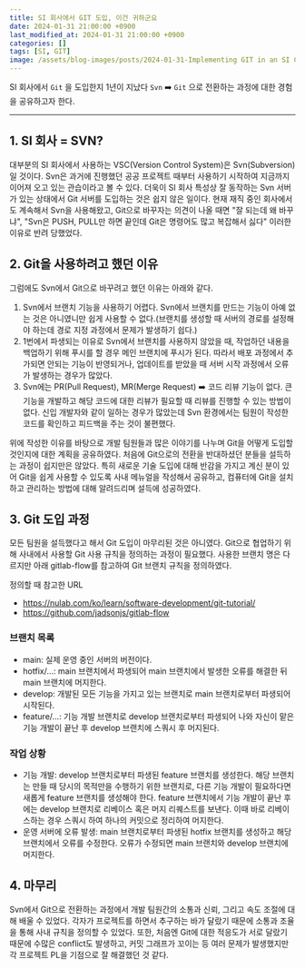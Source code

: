 ```yaml
---
title: SI 회사에서 GIT 도입, 이건 귀하군요
date: 2024-01-31 21:00:00 +0900
last_modified_at: 2024-01-31 21:00:00 +0900
categories: []
tags: [SI, GIT]
image: /assets/blog-images/posts/2024-01-31-Implementing GIT in an SI Company/title.png
---
```


SI 회사에서 `Git` 을 도입한지 1년이 지났다 `Svn` ➡️ `Git` 으로 전환하는 과정에 대한 경험을 공유하고자 한다.

---

## 1. SI 회사 = SVN?

대부분의 SI 회사에서 사용하는 VSC(Version Control System)은 Svn(Subversion)일 것이다. Svn은 과거에 진행했던 공공 프로젝트 때부터 사용하기 시작하여 지금까지 이어져 오고 있는 관습이라고 볼 수 있다. 더욱이 SI 회사 특성상 잘 동작하는 Svn 서버가 있는 상태에서 Git 서버를 도입하는 것은 쉽지 않은 일이다. 현재 재직 중인 회사에서도 계속해서 Svn을 사용해왔고, Git으로 바꾸자는 의견이 나올 때면 "잘 되는데 왜 바꾸냐", "Svn은 PUSH, PULL만 하면 끝인데 Git은 명령어도 많고 복잡해서 싫다" 이러한 이유로 반려 당했었다.

## 2. Git을 사용하려고 했던 이유

그럼에도 Svn에서 Git으로 바꾸려고 했던 이유는 아래와 같다.

1. Svn에서 브랜치 기능을 사용하기 어렵다.
   Svn에서 브랜치를 만드는 기능이 아예 없는 것은 아니였니만 쉽게 사용할 수 없다.(브랜치를 생성할 때 서버의 경로를 설정해야 하는데 경로 지정 과정에서 문제가 발생하기 쉽다.)
2. 1번에서 파생되는 이유로 Svn에서 브랜치를 사용하지 않았을 때, 작업하던 내용을 백업하기 위해 푸시를 할 경우 메인 브랜치에 푸시가 된다.
   따라서 배포 과정에서 추가되면 안되는 기능이 반영되거나, 업데이트를 받았을 때 서버 시작 과정에서 오류가 발생하는 경우가 많았다.
3. Svn에는 PR(Pull Request), MR(Merge Request) ➡️ 코드 리뷰 기능이 없다. 큰 기능을 개발하고 해당 코드에 대한 리뷰가 필요할 때 리뷰를 진행할 수 있는 방법이 없다. 신입 개발자와 같이 일하는 경우가 많았는데 Svn 환경에서는 팀원이 작성한 코드를 확인하고 피드백을 주는 것이 불편했다.

위에 작성한 이유를 바탕으로 개발 팀원들과 많은 이야기를 나누며 Git을 어떻게 도입할 것인지에 대한 계획을 공유하였다. 처음에 Git으로의 전환을 반대하셨던 분들을 설득하는 과정이 쉽지만은 않았다. 특히 새로운 기술 도입에 대해 반감을 가지고 계신 분이 있어 Git을 쉽게 사용할 수 있도록 사내 메뉴얼을 작성해서 공유하고, 컴퓨터에 Git을 설치하고 관리하는 방법에 대해 알려드리며 설득에 성공하였다.

## 3. Git 도입 과정

모든 팀원을 설득했다고 해서 Git 도입이 마무리된 것은 아니였다. Git으로 협업하기 위해 사내에서 사용할 Git 사용 규칙을 정의하는 과정이 필요했다. 사용한 브랜치 명은 다르지만 아래 gitlab-flow를 참고하여 Git 브랜치 규칙을 정의하였다.

정의할 때 참고한 URL

- <https://nulab.com/ko/learn/software-development/git-tutorial/>
- <https://github.com/jadsonjs/gitlab-flow>

### 브랜치 목록

- main: 실제 운영 중인 서버의 버전이다.
- hotfix/…: main 브랜치에서 파생되어 main 브랜치에서 발생한 오류를 해결한 뒤 main 브랜치에 머지한다.
- develop: 개발된 모든 기능을 가지고 있는 브랜치로 main 브랜치로부터 파생되어 시작된다.
- feature/…: 기능 개발 브랜치로 develop 브랜치로부터 파생되어 나와 자신이 맡은 기능 개발이 끝난 후 develop 브랜치에 스쿼시 후 머지된다.

### 작업 상황

- 기능 개발: develop 브랜치로부터 파생된 feature 브랜치를 생성한다. 해당 브랜치는 만들 때 당시의 목적만을 수행하기 위한 브랜치로, 다른 기능 개발이 필요하다면 새롭게 feature 브랜치를 생성해야 한다. feature 브랜치에서 기능 개발이 끝난 후에는 develop 브랜치로 리베이스 혹은 머지 리퀘스트를 보낸다. 이때 바로 리베이스하는 경우 스쿼시 하여 하나의 커밋으로 정리하여 머지한다.
- 운영 서버에 오류 발생: main 브랜치로부터 파생된 hotfix 브랜치를 생성하고 해당 브랜치에서 오류를 수정한다. 오류가 수정되면 main 브랜치와 develop 브랜치에 머지한다.

## 4. 마무리

Svn에서 Git으로 전환하는 과정에서 개발 팀원간의 소통과 신뢰, 그리고 속도 조절에 대해 배울 수 있었다. 각자가 프로젝트를 하면서 추구하는 바가 달랐기 때문에 소통과 조율을 통해 사내 규칙을 정의할 수 있었다. 또한, 처음엔 Git에 대한 적응도가 서로 달랐기 때문에 수많은 conflict도 발생하고, 커밋 그래프가 꼬이는 등 여러 문제가 발생했지만 각 프로젝트 PL을 기점으로 잘 해결했던 것 같다.
